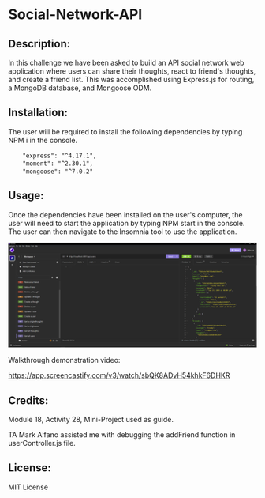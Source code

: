# Social-Network-API

## Description:

In this challenge we have been asked to build an API social network web application where users can share their thoughts, react to friend's thoughts, and create a friend list. This was accomplished using Express.js for routing, a MongoDB database, and Mongoose ODM.

## Installation:

The user will be required to install the following dependencies by typing NPM i in the console.

        "express": "^4.17.1",
        "moment": "^2.30.1",
        "mongoose": "^7.0.2"

## Usage:

Once the dependencies have been installed on the user's computer, the user will need to start the application by typing NPM start in the console. The user can then navigate to the Insomnia tool to use the application.

![Insomnia Screenshot](<./assets/Insomnia.png>)

Walkthrough demonstration video:

https://app.screencastify.com/v3/watch/sbQK8ADvH54khkF6DHKR

## Credits:

Module 18, Activity 28, Mini-Project used as guide.

TA Mark Alfano assisted me with debugging the addFriend function in userController.js file.

## License:

MIT License







